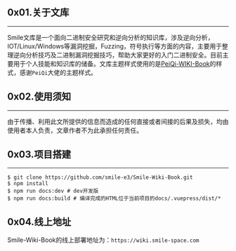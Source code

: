 ## 0x01.关于文库
---

Smile文库是一个面向二进制安全研究和逆向分析的知识库，涉及逆向分析，IOT/Linux/Windows等漏洞挖掘，Fuzzing，符号执行等方面的内容，主要用于整理逆向分析技巧及二进制漏洞挖掘技巧，帮助大家更好的入门二进制安全。目前主要用于个人技能和知识库的储备。文库主题样式使用的是[PeiQi-WIKI-Book](https://github.com/PeiQi0/PeiQi-WIKI-Book)的样式，感谢`PeiQi`大佬的主题样式。

## 0x02.使用须知
---

由于传播、利用此文所提供的信息而造成的任何直接或者间接的后果及损失，均由使用者本人负责，文章作者不为此承担任何责任。

## 0x03.项目搭建
---

```shell
$ git clone https://github.com/smile-e3/Smile-Wiki-Book.git
$ npm install
$ npm run docs:dev # dev开发版
$ npm run docs:build # 编译完成的HTML位于当前项目的docs/.vuepress/dist/*
```

## 0x04.线上地址

Smile-Wiki-Book的线上部署地址为：`https://wiki.smile-space.com`